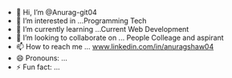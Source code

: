 - 👋 Hi, I’m @Anurag-git04
- 👀 I’m interested in ...Programming Tech
- 🌱 I’m currently learning ...Current Web Development
- 💞️ I’m looking to collaborate on ... People Colleage and aspirant
- 📫 How to reach me ... www.linkedin.com/in/anuragshaw04
- 😄 Pronouns: ...
- ⚡ Fun fact: ...

<!---
Anurag-git04/Anurag-git04 is a ✨ special ✨ repository because its `README.md` (this file) appears on your GitHub profile.
You can click the Preview link to take a look at your changes.
--->
